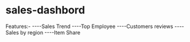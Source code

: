 # sales-dashbord
Features:-
 ----Sales Trend 
 ----Top Employee
 ----Customers reviews
 ----Sales by region
 ----Item Share
